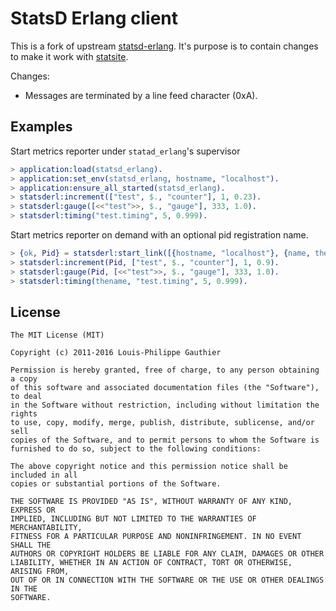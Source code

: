 # StatsD Erlang client

This is a fork of upstream [statsd-erlang](https://github.com/klarna/statsd-erlang).
It's purpose is to contain changes to make it work with [statsite](https://github.com/statsite/statsite).

Changes:

* Messages are terminated by a line feed character (0xA).

## Examples

Start metrics reporter under `statad_erlang`'s supervisor

```erlang
> application:load(statsd_erlang).
> application:set_env(statsd_erlang, hostname, "localhost").
> application:ensure_all_started(statsd_erlang).
> statsderl:increment(["test", $., "counter"], 1, 0.23).
> statsderl:gauge([<<"test">>, $., "gauge"], 333, 1.0).
> statsderl:timing("test.timing", 5, 0.999).
```

Start metrics reporter on demand with an optional pid registration name.

```erlang
> {ok, Pid} = statsderl:start_link([{hostname, "localhost"}, {name, thename}]).
> statsderl:increment(Pid, ["test", $., "counter"], 1, 0.9).
> statsderl:gauge(Pid, [<<"test">>, $., "gauge"], 333, 1.0).
> statsderl:timing(thename, "test.timing", 5, 0.999).
```

## License

```license
The MIT License (MIT)

Copyright (c) 2011-2016 Louis-Philippe Gauthier

Permission is hereby granted, free of charge, to any person obtaining a copy
of this software and associated documentation files (the "Software"), to deal
in the Software without restriction, including without limitation the rights
to use, copy, modify, merge, publish, distribute, sublicense, and/or sell
copies of the Software, and to permit persons to whom the Software is
furnished to do so, subject to the following conditions:

The above copyright notice and this permission notice shall be included in all
copies or substantial portions of the Software.

THE SOFTWARE IS PROVIDED "AS IS", WITHOUT WARRANTY OF ANY KIND, EXPRESS OR
IMPLIED, INCLUDING BUT NOT LIMITED TO THE WARRANTIES OF MERCHANTABILITY,
FITNESS FOR A PARTICULAR PURPOSE AND NONINFRINGEMENT. IN NO EVENT SHALL THE
AUTHORS OR COPYRIGHT HOLDERS BE LIABLE FOR ANY CLAIM, DAMAGES OR OTHER
LIABILITY, WHETHER IN AN ACTION OF CONTRACT, TORT OR OTHERWISE, ARISING FROM,
OUT OF OR IN CONNECTION WITH THE SOFTWARE OR THE USE OR OTHER DEALINGS IN THE
SOFTWARE.
```
